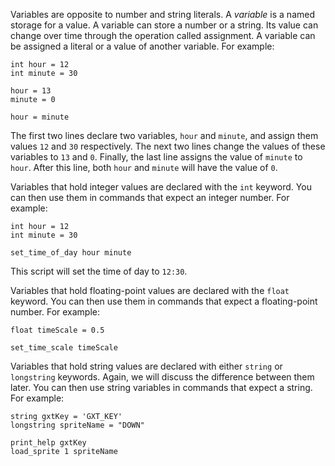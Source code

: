 Variables are opposite to number and string literals. A _variable_ is a named storage for a value. A variable can store a number or a string. Its value can change over time through the operation called assignment. A variable can be assigned a literal or a value of another variable. For example:

```sb
int hour = 12
int minute = 30

hour = 13
minute = 0

hour = minute
```

The first two lines declare two variables, `hour` and `minute`, and assign them values `12` and `30` respectively. The next two lines change the values of these variables to `13` and `0`. Finally, the last line assigns the value of `minute` to `hour`. After this line, both `hour` and `minute` will have the value of `0`.

Variables that hold integer values are declared with the `int` keyword. You can then use them in commands that expect an integer number. For example:

```sb
int hour = 12
int minute = 30

set_time_of_day hour minute
```

This script will set the time of day to `12:30`.

Variables that hold floating-point values are declared with the `float` keyword. You can then use them in commands that expect a floating-point number. For example:

```sb
float timeScale = 0.5

set_time_scale timeScale
```

Variables that hold string values are declared with either `string` or `longstring` keywords. Again, we will discuss the difference between them later. You can then use string variables in commands that expect a string. For example:

```sb
string gxtKey = 'GXT_KEY'
longstring spriteName = "DOWN"

print_help gxtKey
load_sprite 1 spriteName
```
